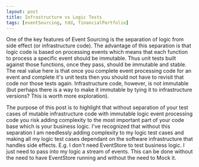 ```yaml
---
layout: post
title: Infrastructure vs Logic Tests
tags: [eventSourcing, tdd, financialPortfolio]
---
```


One of the key features of Event Sourcing is the separation of logic from side effect (or infrastructure code).  The advantage of this separation is that logic code is based on processing events which means that each function to process a specific event should be immutable.  Thus unit tests built against those functions, once they pass, should be immutable and stable.  The real value here is that once you complete event processing code for an event and complete it's unit tests then you should not have to revisit that code nor those tests again.  Infrastructure code, however, is not immutable (but perhaps there is a way to make it immutable by tying it to infrastructure versions?  This is worth more exploration).  

The purpose of this post is to highlight that without separation of your test cases of mutable infrastructure code with immutable logic event processing code you risk adding complexity to the most important part of your code base which is your business logic.  I've recognized that without this separation I am needlessly adding complexity to my logic test cases and making all my logic test cases dependant on the software infrastructure that handles side effects.  E.g. I don't need EventStore to test business logic.  I just need to pass into my logic a stream of events.  This can be done without the need to have EventStore running and without the need to Mock it.